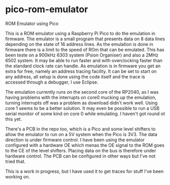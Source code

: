 # pico-rom-emulator
ROM Emulator using Pico

This is a ROM emulator using a Raspberry Pi Pico to do the emulation in firmware.
The emulator is a small program that presents data on 8 data lines depending on the state of 16 address lines.
As the emulation is done in firmware there is a limit to the speed of ROm that can be emulated.
This has been teste on a 900kHz 6303 system (Psion Organiser) and also a 2MHz 6502 system. It may be able to run faster
and with overclocking faster than the standard clock rate can handle. 
As emulation is in firmware you get an extra for free, namely an address tracing facility. It can be set to start on any address, all setup is done
using the code itself and the trace is accessed through a debugger, I use Eclipse.

The emulation currently runs on the second core of the RP2040, as I was having problems with the interrupts on core0 mucking up
the emulation, turning interrupts off was a problem as download didn't work well. Using core 1 seems to be a better solution. It may even be possible to 
run a USB serial monitor of some kind on core 0 while emulating. I haven't got round ot this yet.

There's a PCB in the repo too, which is a Pico and some level shifters to allow the emulator to run on a 5V system when the Pico is 3V3. The data direction
is under firmware control. I have been using the emulator configured with a hardware OE which menas the OE signal to the ROM goes to the CE of the level
shifters. Placing data on the bus is therefore under hardware control. The PCB can be configured in other ways but I've not tried that.

This is a work in progress, but I have used it to get traces for stuff I've been working on.
